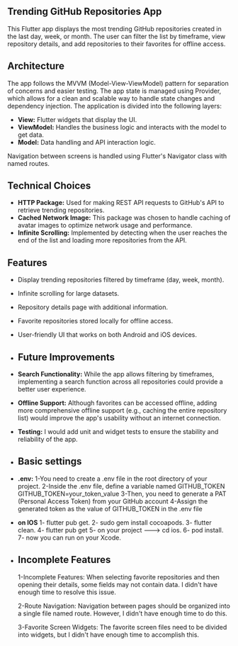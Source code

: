 ## Trending GitHub Repositories App

This Flutter app displays the most trending GitHub repositories created in the last day, week, or month. The user can filter the list by timeframe, view repository details, and add repositories to their favorites for offline access.

## Architecture

The app follows the MVVM (Model-View-ViewModel) pattern for separation of concerns and easier testing. The app state is managed using Provider, which allows for a clean and scalable way to handle state changes and dependency injection. The application is divided into the following layers:

- **View:** Flutter widgets that display the UI.
- **ViewModel:** Handles the business logic and interacts with the model to get data.
- **Model:** Data handling and API interaction logic.

Navigation between screens is handled using Flutter's Navigator class with named routes.

## Technical Choices

- **HTTP Package:** Used for making REST API requests to GitHub's API to retrieve trending repositories.
- **Cached Network Image:** This package was chosen to handle caching of avatar images to optimize network usage and performance.
- **Infinite Scrolling:** Implemented by detecting when the user reaches the end of the list and loading more repositories from the API.

## Features

- Display trending repositories filtered by timeframe (day, week, month).
- Infinite scrolling for large datasets.
- Repository details page with additional information.
- Favorite repositories stored locally for offline access.
- User-friendly UI that works on both Android and iOS devices.

- ## Future Improvements
- **Search Functionality:** While the app allows filtering by timeframes, implementing a search function across all repositories could provide a better user experience.
- **Offline Support:** Although favorites can be accessed offline, adding more comprehensive offline support (e.g., caching the entire repository list) would improve the app's usability without an internet connection.
- **Testing:** I would add unit and widget tests to ensure the stability and reliability of the app.

- ## Basic settings
- **.env:**
  1-You need to create a .env file in the root directory of your project.
  2-Inside the .env file, define a variable named GITHUB_TOKEN
  GITHUB_TOKEN=your_token_value
  3-Then, you need to generate a PAT (Personal Access Token) from your GitHub account
  4-Assign the generated token as the value of GITHUB_TOKEN in the .env file

- **on IOS**
  1- flutter pub get.
  2- sudo gem install cocoapods.
  3- flutter clean.
  4- flutter pub get
  5- on your project ---> cd ios.
  6- pod install.
  7- now you can run on your Xcode.

- ## Incomplete Features

  1-Incomplete Features: When selecting favorite repositories and then opening their details, some fields may not contain data. I didn't have enough time to resolve this issue.

  2-Route Navigation: Navigation between pages should be organized into a single file named route. However, I didn't have enough time to do this.

  3-Favorite Screen Widgets: The favorite screen files need to be divided into widgets, but I didn't have enough time to accomplish this.
